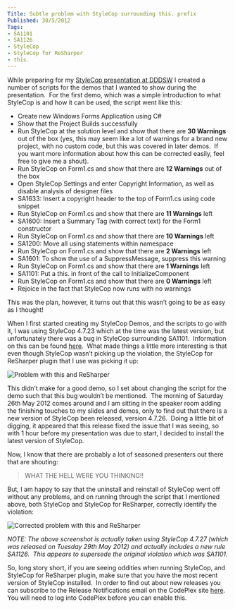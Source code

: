 ```yaml
---
Title: Subtle problem with StyleCop surrounding this. prefix
Published: 30/5/2012
Tags:
- SA1101
- SA1126
- StyleCop
- StyleCop for ReSharper
- this.
---
```


While preparing for my [StyleCop presentation at DDDSW](http://www.gep13.co.uk/blog/dddsw-4-stylecop-breaking-down-the-barriers-to-entry) I created a number of scripts for the demos that I wanted to show during the presentation.  For the first demo, which was a simple introduction to what StyleCop is and how it can be used, the script went like this:

- Create new Windows Forms Application using C#
- Show that the Project Builds successfully
- Run StyleCop at the solution level and show that there are **30 Warnings** out of the box (yes, this may seem like a lot of warnings for a brand new project, with no custom code, but this was covered in later demos.  If you want more information about how this can be corrected easily, feel free to give me a shout).
- Run StyleCop on Form1.cs and show that there are **12 Warnings** out of the box
- Open StyleCop Settings and enter Copyright Information, as well as disable analysis of designer files
- SA1633: Insert a copyright header to the top of Form1.cs using code snippet
- Run StyleCop on Form1.cs and show that there are **11 Warnings** left
- SA1600: Insert a Summary Tag (with correct text) for the Form1 constructor
- Run StyleCop on Form1.cs and show that there are **10 Warnings** left
- SA1200: Move all using statements within namespace
- Run StyleCop on Form1.cs and show that there are **2 Warnings** left
- SA1601: To show the use of a SuppressMessage, suppress this warning
- Run StyleCop on Form1.cs and show that there are **1 Warnings** left
- SA1101: Put a this. in front of the call to InitializeComponent
- Run StyleCop on Form1.cs and show that there are **0 Warnings** left
- Rejoice in the fact that StyleCop now runs with no warnings

This was the plan, however, it turns out that this wasn’t going to be as easy as I thought!

When I first started creating my StyleCop Demos, and the scripts to go with it, I was using StyleCop 4.7.23 which at the time was the latest version, but unfortunately there was a bug in StyleCop surrounding SA1101.  Information on this can be found [here](http://stylecop.codeplex.com/workitem/7266).  What made things a little more interesting is that even though StyleCop wasn’t picking up the violation, the StyleCop for ReSharper plugin that I use was picking it up:

![Problem with this and ReSharper](https://gep13wpstorage.blob.core.windows.net/gep13/2012/5/30/Problem_with_this._and_resharper.png)

This didn’t make for a good demo, so I set about changing the script for the demo such that this bug wouldn’t be mentioned.  The morning of Saturday 26th May 2012 comes around and I am sitting in the speaker room adding the finishing touches to my slides and demos, only to find out that there is a new version of StyleCop been released, version 4.7.26.  Doing a little bit of digging, it appeared that this release fixed the issue that I was seeing, so with 1 hour before my presentation was due to start, I decided to install the latest version of StyleCop.

Now, I know that there are probably a lot of seasoned presenters out there that are shouting:

> WHAT THE HELL WERE YOU THINKING!!

But, I am happy to say that the uninstall and reinstall of StyleCop went off without any problems, and on running through the script that I mentioned above, both StyleCop and StyleCop for ReSharper, correctly identify the violation:

![Corrected problem with this and ReSharper](https://gep13wpstorage.blob.core.windows.net/gep13/2012/5/30/corrected_problem_with_this._and_resharper.png)

_NOTE: The above screenshot is actually taken using StyleCop 4.7.27 (which was released on Tuesday 29th May 2012) and actually includes a new rule SA1126.  This appears to supersede the original violation which was SA1101._

So, long story short, if you are seeing oddities when running StyleCop, and StyleCop for ReSharper plugin, make sure that you have the most recent version of StyleCop installed.  In order to find out about new releases you can subscribe to the Release Notifications email on the CodePlex site [here](http://stylecop.codeplex.com/releases/view/79972).  You will need to log into CodePlex before you can enable this.
